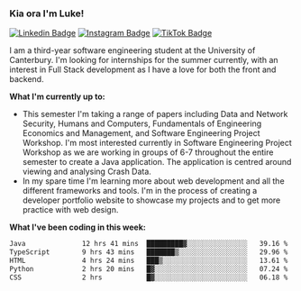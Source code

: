 ### Kia ora I'm Luke!

[![Linkedin Badge](https://img.shields.io/badge/-LinkedIn-0e76a8?style=flat-square&logo=Linkedin&logoColor=white)](https://www.linkedin.com/in/luke-stynes/)
[![Instagram Badge](https://img.shields.io/badge/-Instagram-e4405f?style=flat-square&logo=Instagram&logoColor=white)](https://www.instagram.com/luke.stynes/)
[![TikTok Badge](https://img.shields.io/badge/TikTok-Follow-blue)](https://www.tiktok.com/@luke_stynes)

I am a third-year software engineering student at the University of Canterbury. I'm looking for internships for the summer currently, with an interest in Full Stack development as I have a love for both the front and backend.

**What I'm currently up to:**
- This semester I'm taking a range of papers including Data and Network Security, Humans and Computers, Fundamentals of Engineering Economics and Management, and Software Engineering Project Workshop. I'm most interested currently in Software Engineering Project Workshop as we are working in groups of 6-7 throughout the entire semester to create a Java application. The application is centred around viewing and analysing Crash Data.
- In my spare time I'm learning more about web development and all the different frameworks and tools. I'm in the process of creating a developer portfolio website to showcase my projects and to get more practice with web design.


**What I've been coding in this week:**
<!--START_SECTION:waka-->

```txt
Java              12 hrs 41 mins  █████████▓░░░░░░░░░░░░░░░   39.16 %
TypeScript        9 hrs 43 mins   ███████▒░░░░░░░░░░░░░░░░░   29.96 %
HTML              4 hrs 24 mins   ███▒░░░░░░░░░░░░░░░░░░░░░   13.61 %
Python            2 hrs 20 mins   █▓░░░░░░░░░░░░░░░░░░░░░░░   07.24 %
CSS               2 hrs           █▓░░░░░░░░░░░░░░░░░░░░░░░   06.18 %
```

<!--END_SECTION:waka-->
